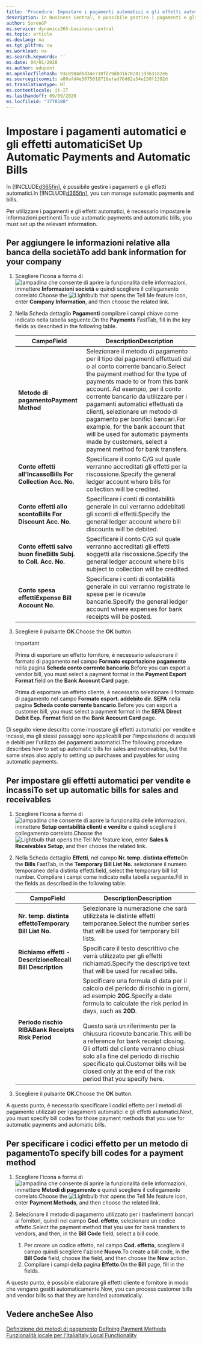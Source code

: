 ```yaml
---
title: 'Procedura: Impostare i pagamenti automatici e gli effetti automatici'
description: In Business Central, è possibile gestire i pagamenti e gli effetti automatici.
author: SorenGP
ms.service: dynamics365-business-central
ms.topic: article
ms.devlang: na
ms.tgt_pltfrm: na
ms.workload: na
ms.search.keywords: ''
ms.date: 04/01/2020
ms.author: edupont
ms.openlocfilehash: 93c8984d6d34e710fd29d0d16702811d363182e6
ms.sourcegitcommit: a80afd4e5075018716efad76d82a54e158f1392d
ms.translationtype: HT
ms.contentlocale: it-IT
ms.lasthandoff: 09/09/2020
ms.locfileid: "3778588"
---
```

# <a name="set-up-automatic-payments-and-automatic-bills"></a><span data-ttu-id="97841-103">Impostare i pagamenti automatici e gli effetti automatici</span><span class="sxs-lookup"><span data-stu-id="97841-103">Set Up Automatic Payments and Automatic Bills</span></span>
<span data-ttu-id="97841-104">In [!INCLUDE[d365fin](../../includes/d365fin_md.md)], è possibile gestire i pagamenti e gli effetti automatici.</span><span class="sxs-lookup"><span data-stu-id="97841-104">In [!INCLUDE[d365fin](../../includes/d365fin_md.md)], you can manage automatic payments and bills.</span></span>  

<span data-ttu-id="97841-105">Per utilizzare i pagamenti e gli effetti automatici, è necessario impostare le informazioni pertinenti.</span><span class="sxs-lookup"><span data-stu-id="97841-105">To use automatic payments and automatic bills, you must set up the relevant information.</span></span>  

## <a name="to-add-bank-information-for-your-company"></a><span data-ttu-id="97841-106">Per aggiungere le informazioni relative alla banca della società</span><span class="sxs-lookup"><span data-stu-id="97841-106">To add bank information for your company</span></span>  

1.  <span data-ttu-id="97841-107">Scegliere l'icona a forma di ![lampadina che consente di aprire la funzionalità delle informazioni](../../media/ui-search/search_small.png "Informazioni sull'operazione che si desidera eseguire"), immettere **Informazioni società** e quindi scegliere il collegamento correlato.</span><span class="sxs-lookup"><span data-stu-id="97841-107">Choose the ![Lightbulb that opens the Tell Me feature](../../media/ui-search/search_small.png "Tell me what you want to do") icon, enter **Company Information**, and then choose the related link.</span></span>  
2.  <span data-ttu-id="97841-108">Nella Scheda dettaglio **Pagamenti** compilare i campi chiave come indicato nella tabella seguente.</span><span class="sxs-lookup"><span data-stu-id="97841-108">On the **Payments** FastTab, fill in the key fields as described in the following table.</span></span>  

    |<span data-ttu-id="97841-109">Campo</span><span class="sxs-lookup"><span data-stu-id="97841-109">Field</span></span>|<span data-ttu-id="97841-110">Description</span><span class="sxs-lookup"><span data-stu-id="97841-110">Description</span></span>|  
    |------------------------------------|---------------------------------------|  
    |<span data-ttu-id="97841-111">**Metodo di pagamento**</span><span class="sxs-lookup"><span data-stu-id="97841-111">**Payment Method**</span></span>|<span data-ttu-id="97841-112">Selezionare il metodo di pagamento per il tipo dei pagamenti effettuati dal o al conto corrente bancario.</span><span class="sxs-lookup"><span data-stu-id="97841-112">Select the payment method for the type of payments made to or from this bank account.</span></span> <span data-ttu-id="97841-113">Ad esempio, per il conto corrente bancario da utilizzare per i pagamenti automatici effettuati da clienti, selezionare un metodo di pagamento per bonifici bancari.</span><span class="sxs-lookup"><span data-stu-id="97841-113">For example, for the bank account that will be used for automatic payments made by customers, select a payment method for bank transfers.</span></span>|  
    |<span data-ttu-id="97841-114">**Conto effetti all'Incasso**</span><span class="sxs-lookup"><span data-stu-id="97841-114">**Bills For Collection Acc. No.**</span></span>|<span data-ttu-id="97841-115">Specificare il conto C/G sul quale verranno accreditati gli effetti per la riscossione.</span><span class="sxs-lookup"><span data-stu-id="97841-115">Specify the general ledger account where bills for collection will be credited.</span></span>|  
    |<span data-ttu-id="97841-116">**Conto effetti allo sconto**</span><span class="sxs-lookup"><span data-stu-id="97841-116">**Bills For Discount Acc. No.**</span></span>|<span data-ttu-id="97841-117">Specificare i conti di contabilità generale in cui verranno addebitati gli sconti di effetti.</span><span class="sxs-lookup"><span data-stu-id="97841-117">Specify the general ledger account where bill discounts will be debited.</span></span>|  
    |<span data-ttu-id="97841-118">**Conto effetti salvo buon fine**</span><span class="sxs-lookup"><span data-stu-id="97841-118">**Bills Subj. to Coll. Acc. No.**</span></span>|<span data-ttu-id="97841-119">Specificare il conto C/G sul quale verranno accreditati gli effetti soggetti alla riscossione.</span><span class="sxs-lookup"><span data-stu-id="97841-119">Specify the general ledger account where bills subject to collection will be credited.</span></span>|  
    |<span data-ttu-id="97841-120">**Conto spesa effetti**</span><span class="sxs-lookup"><span data-stu-id="97841-120">**Expense Bill Account No.**</span></span>|<span data-ttu-id="97841-121">Specificare i conti di contabilità generale in cui verranno registrate le spese per le ricevute bancarie.</span><span class="sxs-lookup"><span data-stu-id="97841-121">Specify the general ledger account where expenses for bank receipts will be posted.</span></span>|  

5.  <span data-ttu-id="97841-122">Scegliere il pulsante **OK**.</span><span class="sxs-lookup"><span data-stu-id="97841-122">Choose the **OK** button.</span></span>  

    > [!IMPORTANT]  
    >  <span data-ttu-id="97841-123">Prima di esportare un effetto fornitore, è necessario selezionare il formato di pagamento nel campo **Formato esportazione pagamento** nella pagina **Scheda conto corrente bancario**.</span><span class="sxs-lookup"><span data-stu-id="97841-123">Before you can export a vendor bill, you must select a payment format in the **Payment Export Format** field on the **Bank Account Card** page.</span></span>  
    >   
    >  <span data-ttu-id="97841-124">Prima di esportare un effetto cliente, è necessario selezionare il formato di pagamento nel campo **Formato esport. addebito dir. SEPA** nella pagina **Scheda conto corrente bancario**.</span><span class="sxs-lookup"><span data-stu-id="97841-124">Before you can export a customer bill, you must select a payment format in the **SEPA Direct Debit Exp. Format** field on the **Bank Account Card** page.</span></span>  

<span data-ttu-id="97841-125">Di seguito viene descritto come impostare gli effetti automatici per vendite e incassi, ma gli stessi passaggi sono applicabili per l'impostazione di acquisti e debiti per l'utilizzo dei pagamenti automatici.</span><span class="sxs-lookup"><span data-stu-id="97841-125">The following procedure describes how to set up automatic bills for sales and receivables, but the same steps also apply to setting up purchases and payables for using automatic payments.</span></span>  

## <a name="to-set-up-automatic-bills-for-sales-and-receivables"></a><span data-ttu-id="97841-126">Per impostare gli effetti automatici per vendite e incassi</span><span class="sxs-lookup"><span data-stu-id="97841-126">To set up automatic bills for sales and receivables</span></span>  

1.  <span data-ttu-id="97841-127">Scegliere l'icona a forma di ![lampadina che consente di aprire la funzionalità delle informazioni](../../media/ui-search/search_small.png "Informazioni sull'operazione che si desidera eseguire"), immettere **Setup contabilità clienti e vendite** e quindi scegliere il collegamento correlato.</span><span class="sxs-lookup"><span data-stu-id="97841-127">Choose the ![Lightbulb that opens the Tell Me feature](../../media/ui-search/search_small.png "Tell me what you want to do") icon, enter **Sales & Receivables Setup**, and then choose the related link.</span></span>  
2.  <span data-ttu-id="97841-128">Nella Scheda dettaglio **Effetti**, nel campo **Nr. temp. distinta effetto**</span><span class="sxs-lookup"><span data-stu-id="97841-128">On the **Bills** FastTab, in the **Temporary Bill List No.**</span></span> <span data-ttu-id="97841-129">selezionare il numero temporaneo della distinta effetti.</span><span class="sxs-lookup"><span data-stu-id="97841-129">field, select the temporary bill list number.</span></span> <span data-ttu-id="97841-130">Compilare i campi come indicato nella tabella seguente.</span><span class="sxs-lookup"><span data-stu-id="97841-130">Fill in the fields as described in the following table.</span></span>  

    |<span data-ttu-id="97841-131">Campo</span><span class="sxs-lookup"><span data-stu-id="97841-131">Field</span></span>|<span data-ttu-id="97841-132">Description</span><span class="sxs-lookup"><span data-stu-id="97841-132">Description</span></span>|  
    |---------------------------------|---------------------------------------|  
    |<span data-ttu-id="97841-133">**Nr. temp. distinta effetto**</span><span class="sxs-lookup"><span data-stu-id="97841-133">**Temporary Bill List No.**</span></span>|<span data-ttu-id="97841-134">Selezionare la numerazione che sarà utilizzata le distinte effetti temporanee.</span><span class="sxs-lookup"><span data-stu-id="97841-134">Select the number series that will be used for temporary bill lists.</span></span>|  
    |<span data-ttu-id="97841-135">**Richiamo effetti - Descrizione**</span><span class="sxs-lookup"><span data-stu-id="97841-135">**Recall Bill Description**</span></span>|<span data-ttu-id="97841-136">Specificare il testo descrittivo che verrà utilizzato per gli effetti richiamati.</span><span class="sxs-lookup"><span data-stu-id="97841-136">Specify the descriptive text that will be used for recalled bills.</span></span>|  
    |<span data-ttu-id="97841-137">**Periodo rischio RIBA**</span><span class="sxs-lookup"><span data-stu-id="97841-137">**Bank Receipts Risk Period**</span></span>|<span data-ttu-id="97841-138">Specificare una formula di data per il calcolo del periodo di rischio in giorni, ad esempio **20G**.</span><span class="sxs-lookup"><span data-stu-id="97841-138">Specify a date formula to calculate the risk period in days, such as **20D**.</span></span><br /><br /> <span data-ttu-id="97841-139">Questo sarà un riferimento per la chiusura ricevute bancarie.</span><span class="sxs-lookup"><span data-stu-id="97841-139">This will be a reference for bank receipt closing.</span></span> <span data-ttu-id="97841-140">Gli effetti del cliente verranno chiusi solo alla fine del periodo di rischio specificato qui.</span><span class="sxs-lookup"><span data-stu-id="97841-140">Customer bills will be closed only at the end of the risk period that you specify here.</span></span>|  

3.  <span data-ttu-id="97841-141">Scegliere il pulsante **OK**.</span><span class="sxs-lookup"><span data-stu-id="97841-141">Choose the **OK** button.</span></span>  

 <span data-ttu-id="97841-142">A questo punto, è necessario specificare i codici effetto per i metodi di pagamento utilizzati per i pagamenti automatici e gli effetti automatici.</span><span class="sxs-lookup"><span data-stu-id="97841-142">Next, you must specify bill codes for those payment methods that you use for automatic payments and automatic bills.</span></span>  

## <a name="to-specify-bill-codes-for-a-payment-method"></a><span data-ttu-id="97841-143">Per specificare i codici effetto per un metodo di pagamento</span><span class="sxs-lookup"><span data-stu-id="97841-143">To specify bill codes for a payment method</span></span>  

1.  <span data-ttu-id="97841-144">Scegliere l'icona a forma di ![lampadina che consente di aprire la funzionalità delle informazioni](../../media/ui-search/search_small.png "Informazioni sull'operazione che si desidera eseguire"), immettere **Metodi di pagamento** e quindi scegliere il collegamento correlato.</span><span class="sxs-lookup"><span data-stu-id="97841-144">Choose the ![Lightbulb that opens the Tell Me feature](../../media/ui-search/search_small.png "Tell me what you want to do") icon, enter **Payment Methods**, and then choose the related link.</span></span>  
2.  <span data-ttu-id="97841-145">Selezionare il metodo di pagamento utilizzato per i trasferimenti bancari ai fornitori, quindi nel campo **Cod. effetto**, selezionare un codice effetto.</span><span class="sxs-lookup"><span data-stu-id="97841-145">Select the payment method that you use for bank transfers to vendors, and then, in the **Bill Code** field, select a bill code.</span></span>  

    1.  <span data-ttu-id="97841-146">Per creare un codice effetto, nel campo **Cod. effetto**, scegliere il campo quindi scegliere l'azione **Nuovo**.</span><span class="sxs-lookup"><span data-stu-id="97841-146">To create a bill code, in the **Bill Code** field, choose the field, and then choose the **New** action.</span></span>  
    2.  <span data-ttu-id="97841-147">Compilare i campi della pagina **Effetto**.</span><span class="sxs-lookup"><span data-stu-id="97841-147">On the **Bill** page, fill in the fields.</span></span>

<span data-ttu-id="97841-148">A questo punto, è possibile elaborare gli effetti cliente e fornitore in modo che vengano gestiti automaticamente.</span><span class="sxs-lookup"><span data-stu-id="97841-148">Now, you can process customer bills and vendor bills so that they are handled automatically.</span></span>  

## <a name="see-also"></a><span data-ttu-id="97841-149">Vedere anche</span><span class="sxs-lookup"><span data-stu-id="97841-149">See Also</span></span>  
 <span data-ttu-id="97841-150">[Definizione dei metodi di pagamento](../../finance-payment-methods.md)   </span><span class="sxs-lookup"><span data-stu-id="97841-150">[Defining Payment Methods](../../finance-payment-methods.md)   </span></span>  
  [<span data-ttu-id="97841-151">Funzionalità locale per l'Italia</span><span class="sxs-lookup"><span data-stu-id="97841-151">Italy Local Functionality</span></span>](italy-local-functionality.md)
